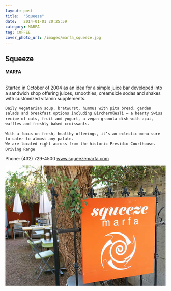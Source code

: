 ```yaml
---
layout: post
title:  "Squeeze"
date:   2014-01-01 20:25:59
category: MARFA
tag: COFFEE
cover_photo_url: /images/marfa_squeeze.jpg
---
```


<div class="section-title">
	<h2>Squeeze</h2>
  	<h4>MARFA</h4>
  	<div class="divider-border"></div>
</div> 
<div class="column small-6">
  <p>Started in October of 2004 as an idea for a simple juice bar developed into a sandwich shop offering juices, smoothies, creamsicle sodas and shakes with customized vitamin supplements. 

    Daily vegetarian soup, bratwurst, hummus with pita bread, garden salads and breakfast options including Birchermüesli – a hearty Swiss recipe of oats, fruit and yogurt, a vegan granola dish with açai, waffles and freshly baked croissants.

    With a focus on fresh, healthy offerings, it’s an eclectic menu sure to cater to almost any palate.
    We are located right across from the historic Presidio Courthouse.  Driving Range 
  Phone: (432) 729-4500
  <a href="http://www.squeezemarfa.com/">www.squeezemarfa.com</a>
  </p>
<div class="column small-6">
    <img src="/images/marfa_squeeze.jpg">
</div>   

